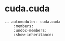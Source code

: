 # cuda.cuda

```{eval-rst}
.. automodule:: cuda.cuda
    :members:
    :undoc-members:
    :show-inheritance:
```
